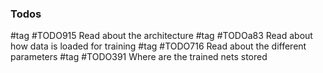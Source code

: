 ### Todos

#tag #TODO915 Read about the architecture
#tag #TODOa83 Read about how data is loaded for training
#tag #TODO716 Read about the different parameters
#tag #TODO391 Where are the trained nets stored